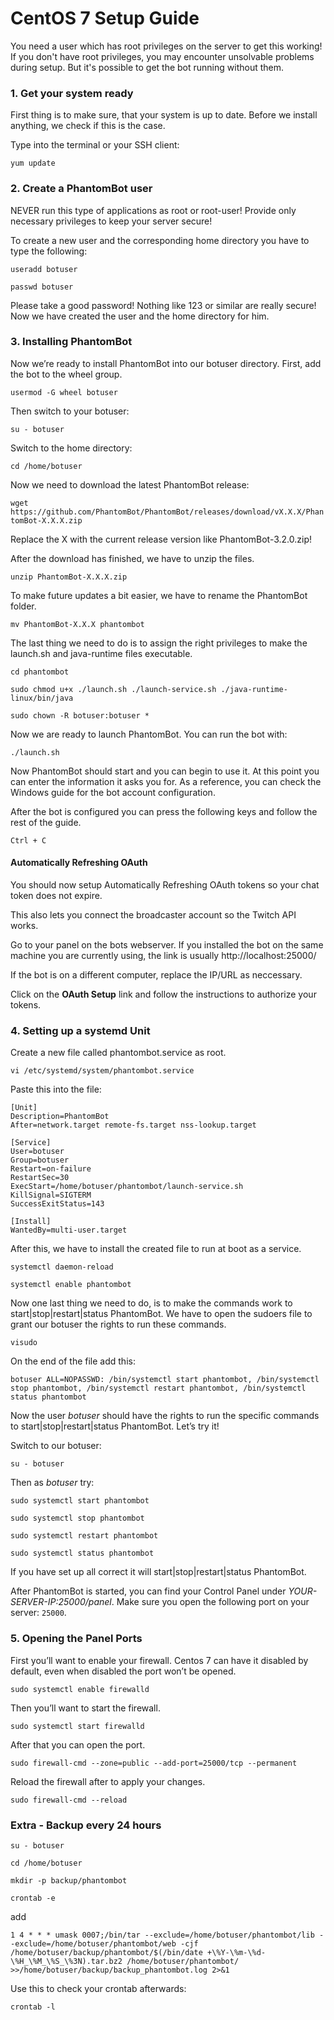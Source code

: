 # CentOS 7 Setup Guide

You need a user which has root privileges on the server to get this working! If you don't have root privileges, you may encounter unsolvable problems during setup. But it's possible to get the bot running without them.

### 1. Get your system ready

First thing is to make sure, that your system is up to date. Before we install anything, we check if this is the case.

Type into the terminal or your SSH client:

`yum update`

### 2. Create a PhantomBot user

NEVER run this type of applications as root or root-user! Provide only necessary privileges to keep your server secure!

To create a new user and the corresponding home directory you have to type the following:

`useradd botuser`

`passwd botuser`

Please take a good password! Nothing like 123 or similar are really secure!
Now we have created the user and the home directory for him.

### 3. Installing PhantomBot

Now we’re ready to install PhantomBot into our botuser directory.
First, add the bot to the wheel group.

`usermod -G wheel botuser`

Then switch to your botuser:

`su - botuser`

Switch to the home directory:

`cd /home/botuser`

Now we need to download the latest PhantomBot release:

`wget https://github.com/PhantomBot/PhantomBot/releases/download/vX.X.X/PhantomBot-X.X.X.zip`

Replace the X with the current release version like PhantomBot-3.2.0.zip!

After the download has finished, we have to unzip the files.

`unzip PhantomBot-X.X.X.zip`

To make future updates a bit easier, we have to rename the PhantomBot folder.

`mv PhantomBot-X.X.X phantombot`

The last thing we need to do is to assign the right privileges to make the launch.sh and java-runtime files executable.

`cd phantombot`

`sudo chmod u+x ./launch.sh ./launch-service.sh ./java-runtime-linux/bin/java`

`sudo chown -R botuser:botuser *`

Now we are ready to launch PhantomBot. You can run the bot with:

`./launch.sh`

Now PhantomBot should start and you can begin to use it. At this point you can enter the information it asks you for. As a reference, you can check the Windows guide for the bot account configuration.

After the bot is configured you can press the following keys and follow the rest of the guide.

`Ctrl + C`

#### Automatically Refreshing OAuth

You should now setup Automatically Refreshing OAuth tokens so your chat token does not expire.

This also lets you connect the broadcaster account so the Twitch API works.

Go to your panel on the bots webserver. If you installed the bot on the same machine you are currently using, the link is usually http://localhost:25000/

If the bot is on a different computer, replace the IP/URL as neccessary.

Click on the **OAuth Setup** link and follow the instructions to authorize your tokens.

### 4. Setting up a systemd Unit

Create a new file called phantombot.service as root.

`vi /etc/systemd/system/phantombot.service`

Paste this into the file:
```
[Unit]
Description=PhantomBot
After=network.target remote-fs.target nss-lookup.target

[Service]
User=botuser
Group=botuser
Restart=on-failure
RestartSec=30
ExecStart=/home/botuser/phantombot/launch-service.sh
KillSignal=SIGTERM
SuccessExitStatus=143

[Install]
WantedBy=multi-user.target
```
After this, we have to install the created file to run at boot as a service.

`systemctl daemon-reload`

`systemctl enable phantombot`

Now one last thing we need to do, is to make the commands work to start|stop|restart|status PhantomBot.
We have to open the sudoers file to grant our botuser the rights to run these commands.

`visudo`

On the end of the file add this:

`botuser ALL=NOPASSWD: /bin/systemctl start phantombot, /bin/systemctl stop phantombot, /bin/systemctl restart phantombot, /bin/systemctl status phantombot`

Now the user *botuser* should have the rights to run the specific commands to start|stop|restart|status PhantomBot.
Let’s try it!

Switch to our botuser:

`su - botuser`

Then as *botuser* try:

`sudo systemctl start phantombot`

`sudo systemctl stop phantombot`

`sudo systemctl restart phantombot`

`sudo systemctl status phantombot`

If you have set up all correct it will start|stop|restart|status PhantomBot.

After PhantomBot is started, you can find your Control Panel under *YOUR-SERVER-IP:25000/panel*.
Make sure you open the following port on your server: `25000`.

### 5. Opening the Panel Ports

First you’ll want to enable your firewall. Centos 7 can have it disabled by default, even when disabled the port won’t be opened.

`sudo systemctl enable firewalld`

Then you’ll want to start the firewall.

`sudo systemctl start firewalld`

After that you can open the port.

`sudo firewall-cmd --zone=public --add-port=25000/tcp --permanent`

Reload the firewall after to apply your changes.

`sudo firewall-cmd --reload`

### Extra - Backup every 24 hours

`su - botuser`

`cd /home/botuser`

`mkdir -p backup/phantombot`

`crontab -e`

add
```
1 4 * * * umask 0007;/bin/tar --exclude=/home/botuser/phantombot/lib --exclude=/home/botuser/phantombot/web -cjf /home/botuser/backup/phantombot/$(/bin/date +\%Y-\%m-\%d-\%H_\%M_\%S_\%3N).tar.bz2 /home/botuser/phantombot/ >>/home/botuser/backup/backup_phantombot.log 2>&1
```
Use this to check your crontab afterwards:

`crontab -l`
